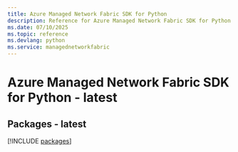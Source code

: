 ```yaml
---
title: Azure Managed Network Fabric SDK for Python
description: Reference for Azure Managed Network Fabric SDK for Python
ms.date: 07/10/2025
ms.topic: reference
ms.devlang: python
ms.service: managednetworkfabric
---
```

# Azure Managed Network Fabric SDK for Python - latest
## Packages - latest
[!INCLUDE [packages](managed-network-fabric-index.md)]